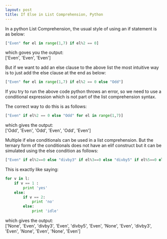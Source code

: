 ```yaml
---
layout: post
title: If Else in List Comprehension, Python
---
```


In a python List Comprehension, the usual style of using an if statement is as below:

```python
["Even" for el in range(1,7) if el%2 == 0]
```
which goves you the output:  
['Even', 'Even', 'Even']

But if we want to add an else clause to the above list the most intuitive way is to just add the else clause at the end as below:
```python
["Even" for el in range(1,7) if el%2 == 0 else "Odd"]
```
If you try to run the above code python throws an error, so we need to use a conditional expression which is not part of the list
comprehension syntax.

The correct way to do this is as follows:
```python
["Even" if el%2 == 0 else "Odd" for el in range(1,7)]
```
which gives the output:  
['Odd', 'Even', 'Odd', 'Even', 'Odd', 'Even']

Multiple if else conditionals can be used in a list comprehension. But the ternary form of the conditionals does not have an
elif construct but it can be simulated using the else condition as follows:
```python
["Even" if el%2==0 else "divby3" if el%3==0 else "divby5" if el%5==0 else "None" for el in range(1,15)]
```
This is exactly like saying:
```python
for v in l:
    if v == 1 :
        print 'yes'
    else:
        if v == 2:
            print 'no'
        else:
            print 'idle'
```

which gives the output:  
['None', 'Even', 'divby3', 'Even', 'divby5', 'Even', 'None', 'Even', 'divby3', 'Even', 'None', 'Even', 'None', 'Even']

